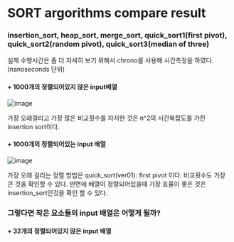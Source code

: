 # SORT argorithms compare result

### insertion_sort, heap_sort, merge_sort, quick_sort1(first pivot), quick_sort2(random pivot), quick_sort3(median of three)

실제 수행시간은 좀 더 자세히 보기 위해서 chrono를 사용해 시간측정을 하였다. (nanoseconds 단위)

#### + 1000개의 정렬되어있지 않은 input배열
![image](https://user-images.githubusercontent.com/55094745/97655553-b0532900-1aa8-11eb-9408-eb32f7dd7a65.png)
 
 가장 오래걸리고 가장 많은 비교횟수를 차지한 것은 n^2의 시간복잡도를 가진 insertion sort이다. 

#### + 1000개의 정렬되어있는 input 배열
![image](https://user-images.githubusercontent.com/55094745/97655725-16d84700-1aa9-11eb-9fda-e717f87f9401.png)

가장 오래 걸리는 정렬 방법은 quick_sort(ver01): first pivot 이다. 비교횟수도 가장 큰 것을 확인할 수 있다. 반면에 배열이 정렬되어있을때 가장 효율이 좋은 것은 insertion_sort인것을 확인 할 수 있다. 

### 그렇다면 작은 요소들의 input 배열은 어떻게 될까?

#### + 32개의 정렬되어있지 않은 input 배열
